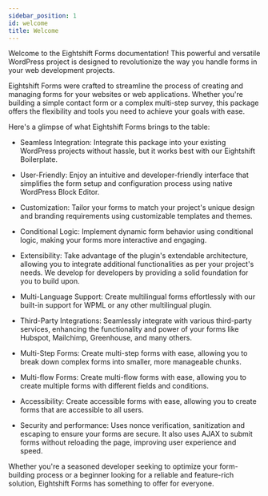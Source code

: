 ```yaml
---
sidebar_position: 1
id: welcome
title: Welcome
---
```



Welcome to the Eightshift Forms documentation! This powerful and versatile WordPress project is designed to revolutionize the way you handle forms in your web development projects.

Eightshift Forms were crafted to streamline the process of creating and managing forms for your websites or web applications. Whether you're building a simple contact form or a complex multi-step survey, this package offers the flexibility and tools you need to achieve your goals with ease.

Here's a glimpse of what Eightshift Forms brings to the table:

- Seamless Integration: Integrate this package into your existing WordPress projects without hassle, but it works best with our Eightshift Boilerplate.

- User-Friendly: Enjoy an intuitive and developer-friendly interface that simplifies the form setup and configuration process using native WordPress Block Editor.

- Customization: Tailor your forms to match your project's unique design and branding requirements using customizable templates and themes.

- Conditional Logic: Implement dynamic form behavior using conditional logic, making your forms more interactive and engaging.

- Extensibility: Take advantage of the plugin's extendable architecture, allowing you to integrate additional functionalities as per your project's needs. We develop for developers by providing a solid foundation for you to build upon.

- Multi-Language Support: Create multilingual forms effortlessly with our built-in support for WPML or any other multilingual plugin.

- Third-Party Integrations: Seamlessly integrate with various third-party services, enhancing the functionality and power of your forms like Hubspot, Mailchimp, Greenhouse, and many others.

- Multi-Step Forms: Create multi-step forms with ease, allowing you to break down complex forms into smaller, more manageable chunks.

- Multi-flow Forms: Create multi-flow forms with ease, allowing you to create multiple forms with different fields and conditions.

- Accessibility: Create accessible forms with ease, allowing you to create forms that are accessible to all users.

- Security and performance: Uses nonce verification, sanitization and escaping to ensure your forms are secure. It also uses AJAX to submit forms without reloading the page, improving user experience and speed.

Whether you're a seasoned developer seeking to optimize your form-building process or a beginner looking for a reliable and feature-rich solution, Eightshift Forms has something to offer for everyone.
